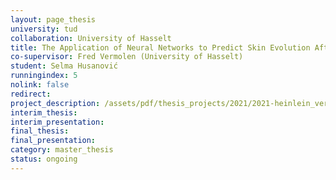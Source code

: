 ```yaml
---
layout: page_thesis
university: tud
collaboration: University of Hasselt
title: The Application of Neural Networks to Predict Skin Evolution After Burn Trauma
co-supervisor: Fred Vermolen (University of Hasselt)
student: Selma Husanović
runningindex: 5
nolink: false
redirect:
project_description: /assets/pdf/thesis_projects/2021/2021-heinlein_vermolen-neural_networks_burn_injuries/project_description.pdf
interim_thesis:
interim_presentation:
final_thesis:
final_presentation:
category: master_thesis
status: ongoing
---
```

